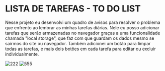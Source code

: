 # LISTA DE TAREFAS - TO DO LIST
Nesse projeto eu desenvolvi um quadro de avisos para resolver o problema que enfrento ao lembrar as minhas tarefas diárias. Nele eu posso adicionar tarefas que serão armazenadas no navegador graças a uma funcionalidade chamada "local storage", que faz com que guardam os dados mesmo se sairmos do site ou navegador. Também adicionei um botão para limpar todas as tarefas, e mais dois botões em cada tarefa para editar ou excluir individualmente.

![222](https://user-images.githubusercontent.com/111307314/187286407-7a5d93f0-2330-41f0-b7b9-134663d36b55.png)
![555](https://user-images.githubusercontent.com/111307314/187290429-3b64500a-6f07-4789-a6fb-9cfe58f518e8.png)
